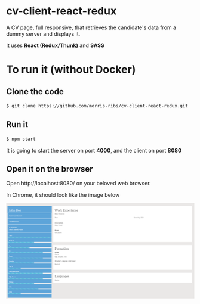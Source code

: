 # cv-client-react-redux

A CV page, full responsive, that retrieves the candidate's data from a dummy server and displays it.

It uses **React (Redux/Thunk)** and **SASS** 

# To run it (without Docker)

## Clone the code

```bash
$ git clone https://github.com/morris-ribs/cv-client-react-redux.git
```

## Run it

```bash
$ npm start
```

It is going to start the server on port **4000**, and the client on port **8080**

## Open it on the browser

Open http://localhost:8080/ on your beloved web browser. 

In Chrome, it should look like the image below

![Alt text](/img/screenshot.png)
